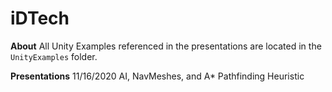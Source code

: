 # iDTech

**About**
All Unity Examples referenced in the presentations are located in the `UnityExamples` folder.

**Presentations**
11/16/2020
  AI, NavMeshes, and A* Pathfinding Heuristic
